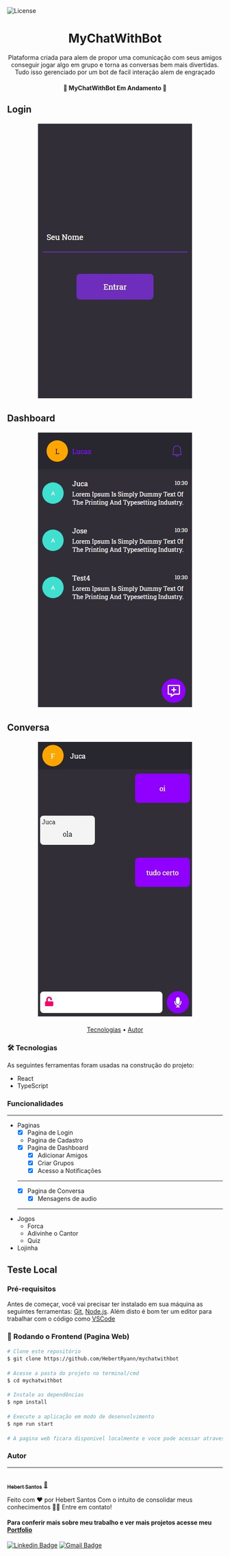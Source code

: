 <img alt="License" src="https://img.shields.io/badge/license-MIT-brightgreen">

<h1 align="center">
  MyChatWithBot
</h1>

<!-- <h3 align="center">
    <a href="https://hebertryann.github.io/react-gh-pages/#/">Teste o MyChatWithBot</a>
</h3> -->

<p align="center">
  Plataforma criada para alem de propor uma comunicação com seus amigos conseguir jogar algo em grupo e torna as conversas bem mais divertidas. Tudo isso gerenciado por um bot de facil interação alem de engraçado
</p>

<h4 align="center"> 
🚀 MyChatWithBot Em Andamento 🚧
</h4>

<h2>
  <p>Login</p>
  <div align="center">
    <img alt="Login MyChatWithBot" src="public/mychatlogin.jpeg"/>
  </div>
</h2>

<h2>
  
  <p>Dashboard</p>
    <div align="center">
      <img alt="Dashboard MyChatWithBot" src="public/mychatdashboard.jpeg"/>
    </div>
</h2>

<h2>
  <p>Conversa</p>
    <div align="center">
      <img alt="Cadastro MyChatWithBot" src="public/mychatchat.jpeg"/>
    </div>
</h2>


<p align="center">
 <a href="#-tecnologias">Tecnologias</a> • 
 <a href="#autor">Autor</a>
</p>

### 🛠 Tecnologias

As seguintes ferramentas foram usadas na construção do projeto:

- React
- TypeScript

### Funcionalidades
---
- Paginas
  - [x] Pagina de Login
  - Pagina de Cadastro
  - [x] Pagina de Dashboard
    - [x] Adicionar Amigos
    - [x] Criar Grupos
    - [x] Acesso a Notificações
  ---
  - [x] Pagina de Conversa
    - [x] Mensagens de audio
  ---
- Jogos
  - Forca
  - Adivinhe o Cantor
  - Quiz
- Lojinha
  

## Teste Local
### Pré-requisitos

Antes de começar, você vai precisar ter instalado em sua máquina as seguintes ferramentas:
[Git](https://git-scm.com), [Node.js](https://nodejs.org/en/). Além disto é bom ter um editor para trabalhar com o código como [VSCode](https://code.visualstudio.com/)

### 🎲 Rodando o Frontend (Pagina Web)

```bash
# Clone este repositório
$ git clone https://github.com/HebertRyann/mychatwithbot

# Acesse a pasta do projeto no terminal/cmd
$ cd mychatwithbot

# Instale as dependências
$ npm install

# Execute a aplicação em modo de desenvolvimento
$ npm run start

# A pagina web ficara disponivel localmente e voce pode acessar atraves de <http://localhost:3000>
```

### Autor
---

<a href="https://www.linkedin.com/in/hebertryansantos/">
 <img style="border-radius: 50%;" src="https://avatars.githubusercontent.com/u/58072948?v=4" width="100px;" alt=""/>
 <br />
 <sub><b>Hebert Santos</b></sub></a> <a href="https://www.linkedin.com/in/hebertryansantos/" title="Perfil">🚀</a>

Feito com ❤️ por Hebert Santos Com o intuito de consolidar meus conhecimentos 👋🏽 Entre em contato!
#### Para conferir mais sobre meu trabalho e ver mais projetos acesse meu [Portfolio](https://hebertryann.github.io/portfolio/)

[![Linkedin Badge](https://img.shields.io/badge/-Hebert-blue?style=flat-square&logo=Linkedin&logoColor=white&link=https://www.linkedin.com/in/hebertryansantos/)](https://www.linkedin.com/in/hebertryansantos/) 
[![Gmail Badge](https://img.shields.io/badge/-hebertryann40@gmail.com-c14438?style=flat-square&logo=Gmail&logoColor=white&link=mailto:hebertryann40@gmail.com)](mailto:hebertryann40@gmail.com)



<!-- # Requisitos

### Lojiha

# --------------------------------------------- #

# Jogos ## 

### [] - Fazer a forca 

### [] - Fazer a Emojis

### [] - Fazer a Quest

# --------------------------------------------- #

# Forca #

### [] - Modal para aceitar ou recusar

### [] - Coraçoes para os erros

### [] - Escolher a palavra automatico e maual

### [] - O usuario deve poder repetir o jogo



### Request ###

# [✔] - Alert com aceita e recusa detro

# [] - Alerta de messages so pode ser mostrado se estive fora do dash e da propria coversa

# [] - Fazer o alerta de novas menssagens

# [] - A pessoa do dash em 1 tem quer a com a msg mais recete

# [✔] - fazer equest de group e a request tem que ter o ome do grupo

# [✔] - Request de grupos nao esta sendo em real time




# Animaçoes #

# [✔] - terminar as animaçoes comm css 
# [] - Selecionar o usuario criar grupos nao funciona com touch ele uga





### Menssagens ###

# [✔] - Menssagens nao estao sendo enviadas
# [] - Eviar message de audio

### Menssagens Audio ###

# [] - Eviar message de audio




### Grupos ###

# [✔] - Criar grupos nao funciona

# [✔] - Quando criar o grupo remover os selecionados

# [✔] - Nao e ter mais de um grupo um sustitui o outro

# [✔] - termiar estilos da criaçao

# [✔] - ajeitar a fuçao de press 

# [✔] - Quado remover tosos os usuarios da criaça odo grupo mover-lo para o modal aterior 

























































###### METAS PASSADAS todas feitas

## TERMINAR EM 3 DIAS, 4 DIA FAZER O MEU PERFIL

## O USUARIO QEU ESCOLHER NAO PARA A FORCA NAO DEVE VER A PALAVRA NEM OS CORAÇOES OU SEJA NAO ESCITE NO GAME

## O USUARIO QUE ESCOLHER NAO NAO PODE ENVIAR MENSAGEM

## FAZER O PERGUNTA E RESPOSTA

## 1-Mandar a quest ✔

## 2-Mudar a quest enquanto o jogo esta em andamento ✔

## 2-Mudar a quest enquanto o jogo esta em andamento ✔

## 3-COLOCAR O ACERTO REUTILIZANDO O DO EMOJIS ✔

## 4-Pergutar quatas quest eles querem 6,8,10,12 ✔

## 5-pergutas quatas temas eles vao querer 1,2 ou 3 ✔

## 8-mada ao fial quatos cada acertou ✔

## 9-colocar uma explosao de cofete e abri um modaul com um yop rankinhg ✔

## 10-FAzer o modal de win ✔

## 11- fazer o caminho aleatorio ✔

## FAZER O MEU PERFIL ADMIN

## Ajeitar a forca { Messagem de saida como do admin, camiho de escolher, caminho aleatorio, restart quando ganha e perde, nao deixar a mesma letra errada tira 2 vidas de pessoas diferente, coraçoes sendo retirados e renderizados em tela } ✔

## Ajeitar os quest { Terminado: caminho de escolher, caminho aleatorio, caminho de restart } ✔

## AJEITAR EMOJIS { FAZER O ACTIVE GAME FAZER O GAME COMEÇAR, FAZER O RESTART, TROCA A ESTRUTURA DE DADOS PARECIDO COM AS QUESTS } ✔

## e prencher todos o jogos com as informaçoes

## colocar no ar

## fazer a mensagem ao final de todos o s games para recomeça ✔

## FAZER O DIGITANDO COMO O DO FACE ✔

## COLOCAR COR NOS NOMES ✔

## MUDAR O ENVIADNO PARA O ICON ✔

## TROCA PARA LARANJA ✔

## COLOCAR O SCROLL AUTOMATICO ✔

## NAO DEIXAR 2 USUARIOS COM A MESMA COR ✔

## TROCAR A COR DAS BOLHAS DE TYPING PARA A COR DA PESSOA SO OS DOTS ✔

## QUANDO O USUARIO DER REFSRESH ELE SAI DO CAHT DE VOLTA PARA O SIGIN

# OU DESCOBRI PQ ISSO ACONTECE OU DESATIVAR xD ✔

## FAZER OS JOGUINHOS ✔

## fazer a forca UNIDOS VENCEREMOS EU E MEUS BOTS ✔

## FAZER A FORCA ACKED ✔

## DLÇ Foco na adivinhaçao depois os outros ✔

## no final fazendo um filter manda uma mesagens com os acertod de cada um ✔

## FAZER AS PALAVRAS ERRADAS ✔

## FAZER AS VIDAS ✔

## ESTILIZAR OS COMPOETS ✔

## QUADO ACAAR MADA A MESAGEM DADO OS PARAES E MOTRADO QUEM ACERTOU MAIS LETRAS E QUEM FOI DESCLASSIFICADO

## FAZER O PLAYER DE MUSICA ✔

## TERMIAR O SEARCH ✔

## FAZER O PLAYER RETRATIL ✔

## TERMIAR A PERGUTA DE DESISTECIA ✔

## MUDAR AS MENSAGENS DO SISTEMA fazer sumir X

## terminar de preencher os arrays com os emojis

## FAZER O TEMPO DAS MESSAGES -->
